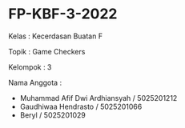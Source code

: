 # FP-KBF-3-2022

Kelas        : Kecerdasan Buatan F

Topik        : Game Checkers

Kelompok     : 3

Nama Anggota :
- Muhammad Afif Dwi Ardhiansyah / 5025201212
- Gaudhiwaa Hendrasto / 5025201066
- Beryl / 5025201029
